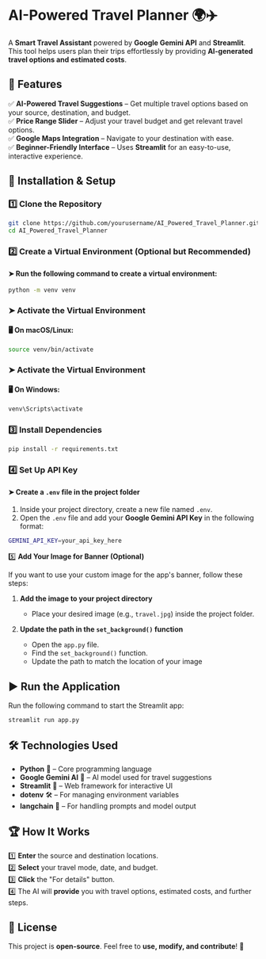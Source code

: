 # AI-Powered Travel Planner 🌍✈️

A **Smart Travel Assistant** powered by **Google Gemini API** and **Streamlit**.  
This tool helps users plan their trips effortlessly by providing **AI-generated travel options and estimated costs**. 

## 🚀 Features  
✅ **AI-Powered Travel Suggestions** – Get multiple travel options based on your source, destination, and budget.  
✅ **Price Range Slider** – Adjust your travel budget and get relevant travel options.  
✅ **Google Maps Integration** – Navigate to your destination with ease.  
✅ **Beginner-Friendly Interface** – Uses **Streamlit** for an easy-to-use, interactive experience.


## 📌 Installation & Setup  

### 1️⃣ Clone the Repository  
```sh
git clone https://github.com/yourusername/AI_Powered_Travel_Planner.git
cd AI_Powered_Travel_Planner
```  
### 2️⃣ Create a Virtual Environment (Optional but Recommended)  

#### ➤ **Run the following command to create a virtual environment:**  
```sh
python -m venv venv
```
### ➤ Activate the Virtual Environment  

#### 🖥️ **On macOS/Linux:**  
```sh
source venv/bin/activate
```
### ➤ Activate the Virtual Environment  

#### 🖥️ **On Windows:**  
```sh
venv\Scripts\activate
```
### 3️⃣ Install Dependencies  
```sh
pip install -r requirements.txt
```
### 4️⃣ Set Up API Key  

#### ➤ **Create a `.env` file in the project folder**  
1. Inside your project directory, create a new file named `.env`.  
2. Open the `.env` file and add your **Google Gemini API Key** in the following format:  

```sh
GEMINI_API_KEY=your_api_key_here
```
5️⃣ **Add Your Image for Banner (Optional)**

If you want to use your custom image for the app's banner, follow these steps:

1. **Add the image to your project directory**  
   - Place your desired image (e.g., `travel.jpg`) inside the project folder.

2. **Update the path in the `set_background()` function**  
   - Open the `app.py` file.
   - Find the `set_background()` function.
   - Update the path to match the location of your image
     
## ▶️ Run the Application  

Run the following command to start the Streamlit app:  

```sh
streamlit run app.py
```
## 🛠 Technologies Used

- **Python** 🐍 – Core programming language
- **Google Gemini AI** 🤖 – AI model used for travel suggestions
- **Streamlit** 🎨 – Web framework for interactive UI
- **dotenv** 🛠 – For managing environment variables
- **langchain** 💬 – For handling prompts and model output

## 🏆 How It Works

1️⃣ **Enter** the source and destination locations.  
2️⃣ **Select** your travel mode, date, and budget.  
3️⃣ **Click** the "For details" button.  
4️⃣ The AI will **provide** you with travel options, estimated costs, and further steps. 

## 📜 License  

This project is **open-source**. Feel free to **use, modify, and contribute**! 🚀  
